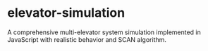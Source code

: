 # elevator-simulation
A comprehensive multi-elevator system simulation implemented in JavaScript with realistic behavior and SCAN algorithm.
